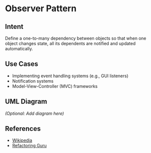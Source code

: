 # Observer Pattern

## Intent
Define a one-to-many dependency between objects so that when one object changes state, all its dependents are notified and updated automatically.

## Use Cases
- Implementing event handling systems (e.g., GUI listeners)
- Notification systems
- Model-View-Controller (MVC) frameworks

## UML Diagram
*(Optional: Add diagram here)*

## References
- [Wikipedia](https://en.wikipedia.org/wiki/Observer_pattern)
- [Refactoring Guru](https://refactoring.guru/design-patterns/observer)